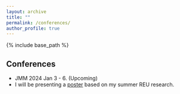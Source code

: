 ```yaml
---
layout: archive
title: ""
permalink: /conferences/
author_profile: true
---
```


{% include base_path %}

## Conferences
* JMM 2024 Jan 3 - 6. (Upcoming)
* I will be presenting a [poster](files/Poster.pdf) based on my summer REU research.


